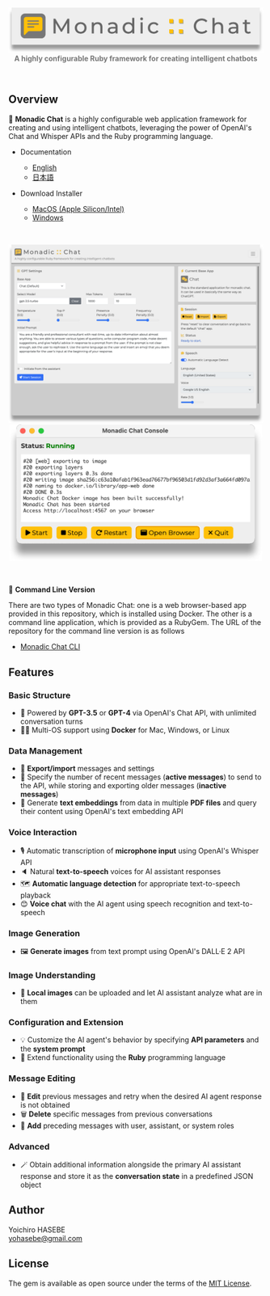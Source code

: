 <p>&nbsp;</p>

<div align="center"> <img src="./assets/images/monadic-chat-logo.png" width="600px"/></div>

<div align="center" style="color: #777777 "><b>A highly configurable Ruby framework for creating intelligent chatbots </b></div>

<p>&nbsp;</p>

## Overview

🌟 **Monadic Chat** is a highly configurable web application framework for creating and using intelligent chatbots, leveraging the power of OpenAI's Chat and Whisper APIs and the Ruby programming language.

- Documentation
  - [English](https://yohasebe.github.io/monadic-chat/overview)
  - [日本語](https://yohasebe.github.io/monadic-chat/overview_ja)

- Download Installer
  - [MacOS (Apple Silicon/Intel)](https://yohasebe.github.io/monadic-chat/installation#macos)
  - [Windows](https://yohasebe.github.io/monadic-chat/installation#windows)

<p>&nbsp;</p>
<div align="center"><img src="./assets/images/screenshot-01.png" width="800px"/></div>

<div align="center"><img src="./assets/images/screenshot-02.png" width="500px"/></div>
<p>&nbsp;</p>

🌟 **Command Line Version**

There are two types of Monadic Chat: one is a web browser-based app provided in this repository, which is installed using Docker. The other is a command line application, which is provided as a RubyGem. The URL of the repository for the command line version is as follows 

- [Monadic Chat CLI](https://github.com/yohasebe/monadic-chat-cli)

## Features

### Basic Structure

- 🤖 Powered by **GPT-3.5** or **GPT-4** via OpenAI's Chat API, with unlimited conversation turns
- 👩‍💻 Multi-OS support using **Docker** for Mac, Windows, or Linux

### Data Management

- 💾 **Export/import** messages and settings
- 💬 Specify the number of recent messages (**active messages**) to send to the API, while storing and exporting older messages (**inactive messages**)
- 🔢 Generate **text embeddings** from data in multiple **PDF files** and query their content using OpenAI's text embedding API

### Voice Interaction

- 🎙️ Automatic transcription of **microphone input** using OpenAI's Whisper API
- 🔈 Natural **text-to-speech** voices for AI assistant responses
- 🗺️ **Automatic language detection** for appropriate text-to-speech playback
- 😊 **Voice chat** with the AI agent using speech recognition and text-to-speech

### Image Generation

- 🖼️ **Generate images** from text prompt using OpenAI's DALL·E 2 API

### Image Understanding

- 👀 **Local images** can be uploaded and let AI assistant analyze what are in them

### Configuration and Extension

- 💡 Customize the AI agent's behavior by specifying **API parameters** and the **system prompt**
- 💎 Extend functionality using the **Ruby** programming language

### Message Editing

- 📝 **Edit** previous messages and retry when the desired AI agent response is not obtained
- 🗑️ **Delete** specific messages from previous conversations
- 📜 **Add** preceding messages with user, assistant, or system roles

### Advanced

- 🪄 Obtain additional information alongside the primary AI assistant response and store it as the **conversation state** in a predefined JSON object

## Author

Yoichiro HASEBE<br />
[yohasebe@gmail.com](yohasebe@gmail.com)

## License

The gem is available as open source under the terms of the [MIT License](https://opensource.org/licenses/MIT).
